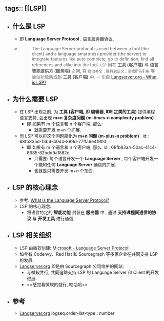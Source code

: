 tags:: [[LSP]]
---

- ## 什么是 LSP
	- 即 **Language Server Protocol** , 语言服务器协议.
	- > The Language Server protocol is used between a tool (the client) and a language smartness provider (the server) to integrate features like auto complete, go to definition, find all references and alike into the tool.
	  `LSP` 用在 **工具 (客户端)** 与 **语言智能提供方 (服务端)** 之间, 将 `自动补全` , `跳转到定义` , `查找所有引用` 等类似功能集成到  **工具 (客户端)**  中.
	  -- 引自 [Langserver.org - What is LSP?](https://langserver.org/)
- ## 为什么需要 LSP
	- 在 LSP 出现之前, 为 **工具 (客户端, 即 编辑器, IDE 之类的工具)** 提供编程语言支持, 会出现 **m×n 复杂度问题 (m-times-n complexity problem)** .
		- 即 如果有 m 个语言和 n 个客户端, 那么:
			- 就需要开发 m×n 个扩展.
	- 而 LSP 可以将这个问题简化为 **m+n 问题 (m-plus-n problem)** .
	  id:: 68fb835d-13b4-40d4-889d-77ffa6e4f900
		- 即 如果有 m 个语言和 n 个客户端, 那么:
		  id:: 68fb83a4-50ac-41c4-8685-62bdd9a1882c
			- 只需要: 每个语言开发一个 **Language Server** , 每个客户端开发一个能和任何 **Language Server** 通信的扩展.
			- 也就是只需要开发 m+n 个东西.
- ## LSP 的核心理念
	- 参考: [What is the Language Server Protocol?](https://microsoft.github.io/language-server-protocol/overviews/lsp/overview/)
	- LSP 的核心理念:
		- 将语言特定的 **智能功能** 封装在 **服务器** 中 , 通过 **支持进程间通信的协议** 与 **开发工具** 进行通信 .
- ## LSP 相关组织
	- LSP 由微软创建: [Microsoft - Language Server Protocol](https://microsoft.github.io/language-server-protocol/)
	- 如今有 Codenvy、Red Hat 和 Sourcegraph 等多家企业在共同支持 LSP 的发展.
	- [Langserver.org](https://langserver.org/) 即是由 Sourcegraph 公司维护的网站:
		- 与微软并行, 共同追踪支持 LSP 的 Language Server 和 Client 的开发进展.
		- ==感觉看微软的就行, 哈哈哈==
- ## 参考
	- [Langserver.org](https://langserver.org/)
	  logseq.order-list-type:: number